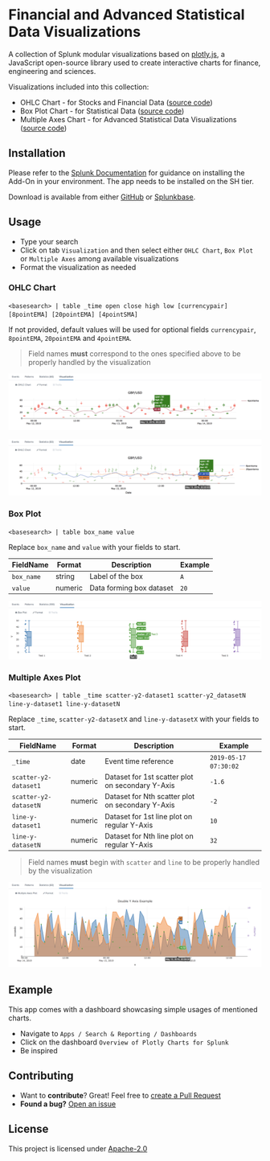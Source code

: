 # Financial and Advanced Statistical Data Visualizations
A collection of Splunk modular visualizations based on [plotly.js](https://github.com/plotly/plotly.js/), a JavaScript open-source library used to create interactive charts for finance, engineering and sciences.

Visualizations included into this collection:
* OHLC Chart -  for Stocks and Financial Data    ([source code](appserver/static/visualizations/ohlc/src/visualization_source.js))
* Box Plot Chart - for Statistical Data    ([source code](appserver/static/visualizations/boxplot/src/visualization_source.js))
* Multiple Axes Chart - for Advanced Statistical Data Visualizations    ([source code](appserver/static/visualizations/multiple-axes/src/visualization_source.js))

## Installation
Please refer to the [Splunk Documentation](https://docs.splunk.com/Documentation/AddOns/released/Overview/Installingadd-ons) for guidance on installing the Add-On in your environment. The app needs to be installed on the SH tier.

Download is available from either [GitHub](https://github.com/splunk/splunk-plotly-collection-viz/releases) or [Splunkbase](https://splunkbase.splunk.com/app/5730/).

## Usage
* Type your search
* Click on tab `Visualization` and then select either `OHLC Chart`, `Box Plot` or `Multiple Axes` among available visualizations
* Format the visualization as needed

### OHLC Chart
`<basesearch> | table _time open close high low [currencypair] [8pointEMA] [20pointEMA] [4pointSMA]`

If not provided, default values will be used for optional fields `currencypair`, `8pointEMA`, `20pointEMA` and `4pointEMA`.

> Field names **must** correspond to the ones specified above to be properly handled by the visualization

![alt text](.images/OHLC_candlestick.png "OHLC Chart - Candlestick Example")

![alt text](.images/OHLC_bars.png "OHLC Chart - Bars Example")

### Box Plot
`<basesearch> | table box_name value`

Replace `box_name` and `value` with your fields to start.

| FieldName   | Format  | Description              | Example   |
|-------------|---------|--------------------------|-----------|
| `box_name`  | string  | Label of the box         | `A`       |
| `value`     | numeric | Data forming box dataset | `20`      |

![alt text](.images/boxplot_chart.png "Boxplot Chart Example")

### Multiple Axes Plot
`<basesearch> | table _time scatter-y2-dataset1 scatter-y2_datasetN line-y-dataset1 line-y-datasetN`

Replace `_time`, `scatter-y2-datasetX` and `line-y-datasetX` with your fields to start.

| FieldName              | Format  | Description                                  | Example               |
|------------------------|---------|----------------------------------------------|-----------------------|
| `_time`                | date    | Event time reference                         | `2019-05-17 07:30:02` |
| `scatter-y2-dataset1`  | numeric | Dataset for 1st scatter plot on secondary Y-Axis | `-1.6`            |
| `scatter-y2-datasetN`  | numeric | Dataset for Nth scatter plot on secondary Y-Axis | `-2`              |
| `line-y-dataset1`      | numeric | Dataset for 1st line plot on regular Y-Axis      | `10`              |
| `line-y-datasetN`      | numeric | Dataset for Nth line plot on regular Y-Axis      | `32`              |

> Field names **must** begin with `scatter` and `line` to be properly handled by the visualization

![alt text](.images/MultipleAxes_plot.png "Multiple Axes Plot")

## Example
This app comes with a dashboard showcasing simple usages of mentioned charts.

* Navigate to `Apps / Search & Reporting / Dashboards` 
* Click on the dashboard `Overview of Plotly Charts for Splunk`
* Be inspired

## Contributing
* Want to **contribute**? Great! Feel free to [create a Pull Request](https://github.com/splunk/splunk-plotly-collection-viz/pulls)
* **Found a bug?** [Open an issue](https://github.com/splunk/splunk-plotly-collection-viz/issues/new)

## License
This project is licensed under [Apache-2.0](LICENSE.md)
